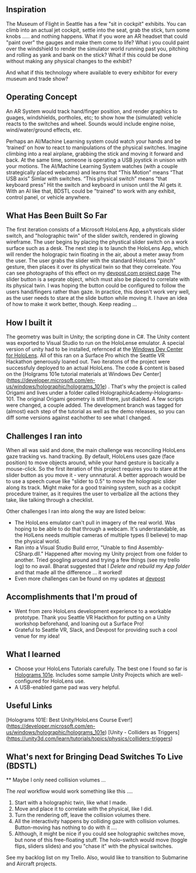 ## Inspiration
The Museum of Flight in Seattle has a few "sit in cockpit" exhibits. You can climb into an actual jet cockpit, settle into the seat, grab the stick, turn some knobs ..... and nothing happens.  What if you wore an AR headset that could "paint over" the gauges and make them come to life?  What i you could paint over the windshield to render the simulator world running past you, pitching and rolling as yank and bank on the stick?  What if this could be done without making any physical changes to the exhibit?

And what if this technology where available to every exhibitor for every museum and trade show?

## Operating Concept
An AR System would track hand/finger position, and render graphics to guages, windshields, portholes, etc; to show how the (simulated) vehicle reacts to the switches and wheel. Sounds would include engine noise, wind/water/ground effects, etc.

Perhaps an AI/Machine Learning system could watch your hands and be ‘trained’ on how to react to manipulations of the physical switches.  Imagine climbing into a real airplane, grabbing the stick and moving it forward and back.  At the same time, someone is operating a USB joystick in unison with your motions.  The AI/Machine Learning System watches (with a couple strategically placed webcams) and learns that “This Motion” means “That USB axis”  Simlar with switches.  “This physical switch” means “that keyboard press”  Hit the switch and keyboard in unison until the AI gets it.  With an AI like that, BDSTL could be "trained" to work with any exhibit, control panel, or vehicle anywhere.

## What Has Been Built So Far
The first iteration consists of a Microsoft HoloLens App, a physticals slider switch, and "holographic twin" of the slider switch, rendered in glowing wireframe.  The user begins by placing the phystical slider switch on a work surface such as a desk.  The next step is to launch the HoloLens App, which will render the holograpic twin floating in the air, about a meter away from the user. The user grabs the slider with the standard HoloLens "pinch" gesture, then places it over its phystical twin so that they correleate. You can see photographs of this effect on my [devpost.com project page](http://devpost.com/software/bringing-dead-switches-to-live-bdstl) The slider button is a seprate object, which must also be placed to correlate with its physical twin.  I was hoping the button could be configured to follow the users hand/fingers rather than gaze. In practice, this doesn't work very well, as the user needs to stare at the slide button while moving it. I have an idea of how to make it work better, though.  Keep reading ...


## How I built it
The geometry was built in Unity; the scripting done in C#.  The Unity content was  exported to Visual Studio to run on the HoloLense emulator. A special version of unity had to be installed, refernced at the [Windows Dev Center for HoloLens](https://developer.microsoft.com/en-us/windows/holographic/install_the_tools). All of this ran on a Surface Pro which the Seattle VR Hackathon generously loaned out. Two iteratons of the project were successfuly  deployed to an actual HoloLens. The code & content is based  on the [Holgrams 101e tutorial materials at Windows Dev Center] (https://developer.microsoft.com/en-us/windows/holographic/holograms_101e) . That's why the project is called Origami and lives under a folder called HolographicAcademy-Holograms-101.  The original Origami geometry is still there, just diabled.  A few scripts were changed, a couple added.  The development branch was tagged for (almost) each step of the tutorial as well as the demo releases, so you can diff some versions against eachother to see what I changed. 


## Challenges I ran into
When all was said and done, the main challenge was reconciling HoloLens gaze tracking vs. hand tracking. By default, HoloLens uses gaze (face position) to move objects around, while your hand gesture is bacically a mouse-click. So the first iteration of this project requires you to stare at the slider button as you move it - very unnnatural.  A better approach would be to use a speech cueue like "slider to 0.5" to move the holograpic slider along its track. Might make for a good training system, such as a cockpit procedure trainer, as it requires the user to verbalize all the actions they take, like talking through a checklist.

Other challenges I ran into along the way are listed below:
- The HoloLens emulator can't pull in imagery of the real world. Was hoping to be able to do that through a webcam.  It's understandable, as the HolLens needs multiple cameras of multiple types (I believe) to map the physical world.
- Ran into a Visual Studio Build error, "Unable to find Assembly-CSharp.dll." Happened after moving my Unity project from one folder to another. Tried googling around and trying a few things (see my trello log) to no avail.  Bharat suggested that I *Delete and rebuild my App folder* and that made all the difference ... it worked!
- Even more challenges can be found on my updates at [devpost](http://devpost.com/software/bringing-dead-switches-to-live-bdstl#updates)

## Accomplishments that I'm proud of
- Went from zero HoloLens development experience to a workable prototype. Thank you Seattle VR Hackthon for putting on a Unity workshop beforehand, and loaning out a Surface Pro!
- Grateful to Seattle VR, Slack, and Devpost for providing such a cool venue for my idea!

## What I learned
- Choose your HoloLens Tutorials carefully. The best one I found so far is [Holograms 101e](https://developer.microsoft.com/en-us/windows/holographic/holograms_101e). Includes some sample Unity Projects which are well-configured for HoloLens use.
- A USB-enabled game pad was very helpful. 

## Useful Links 
[Holograms 101E: Best Unity/HoloLens Course Ever!] (https://developer.microsoft.com/en-us/windows/holographic/holograms_101e)
[Unity - Colliders as Triggers] (https://unity3d.com/learn/tutorials/topics/physics/colliders-triggers)

## What's next for Bringing Dead Switches To Live (BDSTL)

** Maybe I only need collision volumes ...

The *real* workflow would work something like this ....
1) Start with a holographic twin, like what I made.
2) Move and place it to correlate with the physical, like I did.
4) Turn the rendering off, leave the collision volumes there.
5) All the interactivity happens by colliding gaze with collision volumes.  Button-moving has nothing to do with it ....
6) Although, it might be nice if you could see holographic switches move, but none of this free-floating stuff.  The holo-switch would move (toggle flips, sliders slides) and you "chase it" with the physical switches.

See my backlog list on my Trello.  Also, would like to transition to Submarine and Aircraft projects.
